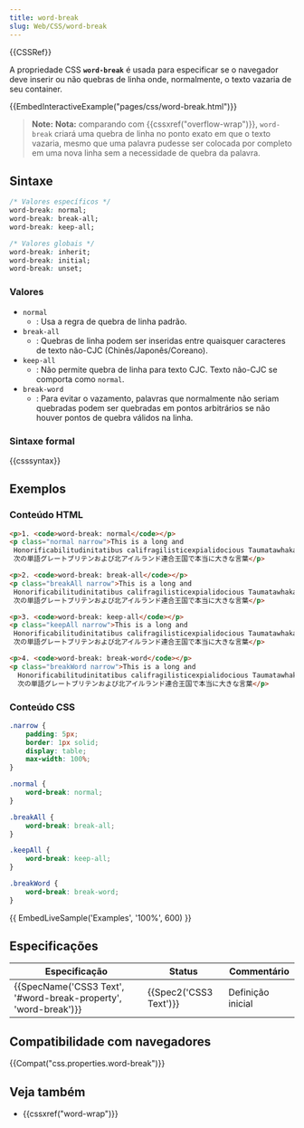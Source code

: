 ```yaml
---
title: word-break
slug: Web/CSS/word-break
---
```


{{CSSRef}}

A propriedade CSS **`word-break`** é usada para especificar se o navegador deve inserir ou não quebras de linha onde, normalmente, o texto vazaria de seu container.

{{EmbedInteractiveExample("pages/css/word-break.html")}}

> **Note:** **Nota:** comparando com {{cssxref("overflow-wrap")}}, `word-break` criará uma quebra de linha no ponto exato em que o texto vazaria, mesmo que uma palavra pudesse ser colocada por completo em uma nova linha sem a necessidade de quebra da palavra.

## Sintaxe

```css
/* Valores específicos */
word-break: normal;
word-break: break-all;
word-break: keep-all;

/* Valores globais */
word-break: inherit;
word-break: initial;
word-break: unset;
```

### Valores

- `normal`
  - : Usa a regra de quebra de linha padrão.
- `break-all`
  - : Quebras de linha podem ser inseridas entre quaisquer caracteres de texto não-CJC (Chinês/Japonês/Coreano).
- `keep-all`
  - : Não permite quebra de linha para texto CJC. Texto não-CJC se comporta como `normal`.
- `break-word`
  - : Para evitar o vazamento, palavras que normalmente não seriam quebradas podem ser quebradas em pontos arbitrários se não houver pontos de quebra válidos na linha.

### Sintaxe formal

{{csssyntax}}

## Exemplos

### Conteúdo HTML

```html
<p>1. <code>word-break: normal</code></p>
<p class="normal narrow">This is a long and
 Honorificabilitudinitatibus califragilisticexpialidocious Taumatawhakatangihangakoauauotamateaturipukakapikimaungahoronukupokaiwhenuakitanatahu
 次の単語グレートブリテンおよび北アイルランド連合王国で本当に大きな言葉</p>

<p>2. <code>word-break: break-all</code></p>
<p class="breakAll narrow">This is a long and
 Honorificabilitudinitatibus califragilisticexpialidocious Taumatawhakatangihangakoauauotamateaturipukakapikimaungahoronukupokaiwhenuakitanatahu
 次の単語グレートブリテンおよび北アイルランド連合王国で本当に大きな言葉</p>

<p>3. <code>word-break: keep-all</code></p>
<p class="keepAll narrow">This is a long and
 Honorificabilitudinitatibus califragilisticexpialidocious Taumatawhakatangihangakoauauotamateaturipukakapikimaungahoronukupokaiwhenuakitanatahu
 次の単語グレートブリテンおよび北アイルランド連合王国で本当に大きな言葉</p>

<p>4. <code>word-break: break-word</code></p>
<p class="breakWord narrow">This is a long and
  Honorificabilitudinitatibus califragilisticexpialidocious Taumatawhakatangihangakoauauotamateaturipukakapikimaungahoronukupokaiwhenuakitanatahu
  次の単語グレートブリテンおよび北アイルランド連合王国で本当に大きな言葉</p>
```

### Conteúdo CSS

```css
.narrow {
    padding: 5px;
    border: 1px solid;
    display: table;
    max-width: 100%;
}

.normal {
    word-break: normal;
}

.breakAll {
    word-break: break-all;
}

.keepAll {
    word-break: keep-all;
}

.breakWord {
    word-break: break-word;
}
```

{{ EmbedLiveSample('Examples', '100%', 600) }}

## Especificações

| Especificação                                                                        | Status                       | Commentário       |
| ------------------------------------------------------------------------------------ | ---------------------------- | ----------------- |
| {{SpecName('CSS3 Text', '#word-break-property', 'word-break')}} | {{Spec2('CSS3 Text')}} | Definição inicial |

## Compatibilidade com navegadores

{{Compat("css.properties.word-break")}}

## Veja também

- {{cssxref("word-wrap")}}
